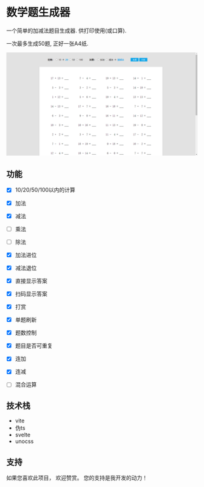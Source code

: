 <!--
 * @Author: NMTuan
 * @Email: NMTuan@qq.com
 * @Date: 2022-06-24 10:54:00
 * @LastEditTime: 2022-07-02 19:39:01
 * @LastEditors: NMTuan
 * @Description: 
 * @FilePath: \math_test_questions_generator\README.md
-->
# 数学题生成器

一个简单的加减法题目生成器. 供打印使用(或口算).

一次最多生成50题, 正好一张A4纸.

![](./public/thumb.png)


## 功能

- [x] 10/20/50/100以内的计算
- [x] 加法
- [x] 减法
- [ ] 乘法
- [ ] 除法
- [x] 加法进位
- [x] 减法退位
- [x] 直接显示答案
- [x] 扫码显示答案
- [x] 打赏
- [x] 单题刷新
- [x] 题数控制
- [x] 题目是否可重复
- [x] 连加
- [x] 连减
- [ ] 混合运算


## 技术栈

- vite
- 伪ts
- svelte
- unocss

## 支持

如果您喜欢此项目， 欢迎赞赏。 您的支持是我开发的动力！

<img src="https://s2.loli.net/2022/06/27/mxuA4jgQ72rzVkF.jpg" title="" alt="" height="480"></img>
